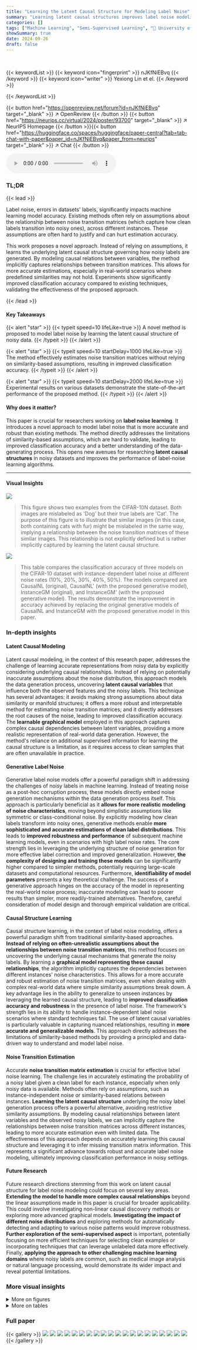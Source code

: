 ```yaml
---
title: "Learning the Latent Causal Structure for Modeling Label Noise"
summary: "Learning latent causal structures improves label noise modeling by accurately estimating noise transition matrices without relying on similarity-based assumptions, leading to state-of-the-art classifi..."
categories: []
tags: ["Machine Learning", "Semi-Supervised Learning", "🏢 University of Sydney",]
showSummary: true
date: 2024-09-26
draft: false
---
```


<br>

{{< keywordList >}}
{{< keyword icon="fingerprint" >}} nJKfNiEBvq {{< /keyword >}}
{{< keyword icon="writer" >}} Yexiong Lin et el. {{< /keyword >}}
 
{{< /keywordList >}}

{{< button href="https://openreview.net/forum?id=nJKfNiEBvq" target="_blank" >}}
↗ OpenReview
{{< /button >}}
{{< button href="https://neurips.cc/virtual/2024/poster/93700" target="_blank" >}}
↗ NeurIPS Homepage
{{< /button >}}{{< button href="https://huggingface.co/spaces/huggingface/paper-central?tab=tab-chat-with-paper&paper_id=nJKfNiEBvq&paper_from=neurips" target="_blank" >}}
↗ Chat
{{< /button >}}



<audio controls>
    <source src="https://ai-paper-reviewer.com/nJKfNiEBvq/podcast.wav" type="audio/wav">
    Your browser does not support the audio element.
</audio>


### TL;DR


{{< lead >}}

Label noise, errors in datasets' labels, significantly impacts machine learning model accuracy. Existing methods often rely on assumptions about the relationship between noise transition matrices (which capture how clean labels transition into noisy ones), across different instances. These assumptions are often hard to justify and can hurt estimation accuracy. 

This work proposes a novel approach. Instead of relying on assumptions, it learns the underlying latent causal structure governing how noisy labels are generated. By modeling causal relations between variables, the method implicitly captures relationships between transition matrices. This allows for more accurate estimations, especially in real-world scenarios where predefined similarities may not hold.  Experiments show significantly improved classification accuracy compared to existing techniques, validating the effectiveness of the proposed approach.

{{< /lead >}}


#### Key Takeaways

{{< alert "star" >}}
{{< typeit speed=10 lifeLike=true >}} A novel method is proposed to model label noise by learning the latent causal structure of noisy data. {{< /typeit >}}
{{< /alert >}}

{{< alert "star" >}}
{{< typeit speed=10 startDelay=1000 lifeLike=true >}} The method effectively estimates noise transition matrices without relying on similarity-based assumptions, resulting in improved classification accuracy. {{< /typeit >}}
{{< /alert >}}

{{< alert "star" >}}
{{< typeit speed=10 startDelay=2000 lifeLike=true >}} Experimental results on various datasets demonstrate the state-of-the-art performance of the proposed method. {{< /typeit >}}
{{< /alert >}}

#### Why does it matter?
This paper is crucial for researchers working on **label noise learning**. It introduces a novel approach to model label noise that is more accurate and robust than existing methods.  The method directly addresses the limitations of similarity-based assumptions, which are hard to validate, leading to improved classification accuracy and a better understanding of the data-generating process. This opens new avenues for researching **latent causal structures** in noisy datasets and improves the performance of label-noise learning algorithms.

------
#### Visual Insights



![](https://ai-paper-reviewer.com/nJKfNiEBvq/figures_1_1.jpg)

> This figure shows two examples from the CIFAR-10N dataset. Both images are mislabeled as 'Dog' but their true labels are 'Cat'.  The purpose of this figure is to illustrate that similar images (in this case, both containing cats with fur) might be mislabeled in the same way, implying a relationship between the noise transition matrices of these similar images. This relationship is not explicitly defined but is rather implicitly captured by learning the latent causal structure.





![](https://ai-paper-reviewer.com/nJKfNiEBvq/tables_7_1.jpg)

> This table compares the classification accuracy of three models on the CIFAR-10 dataset with instance-dependent label noise at different noise rates (10%, 20%, 30%, 40%, 50%).  The models compared are CausalNL (original), CausalNL' (with the proposed generative model), InstanceGM (original), and InstanceGM' (with the proposed generative model).  The results demonstrate the improvement in accuracy achieved by replacing the original generative models of CausalNL and InstanceGM with the proposed generative model in this paper.





### In-depth insights


#### Latent Causal Modeling
Latent causal modeling, in the context of this research paper, addresses the challenge of learning accurate representations from noisy data by explicitly considering underlying causal relationships.  Instead of relying on potentially inaccurate assumptions about the noise distribution, this approach models the data generation process, uncovering **latent causal variables** that influence both the observed features and the noisy labels.  This technique has several advantages: it avoids making strong assumptions about data similarity or manifold structures; it offers a more robust and interpretable method for estimating noise transition matrices; and it directly addresses the root causes of the noise, leading to improved classification accuracy.  The **learnable graphical model** employed in this approach captures complex causal dependencies between latent variables, providing a more realistic representation of real-world data generation.  However, the method's reliance on additional supervised information for learning the causal structure is a limitation, as it requires access to clean samples that are often unavailable in practice.

#### Generative Label Noise
Generative label noise models offer a powerful paradigm shift in addressing the challenges of noisy labels in machine learning.  Instead of treating noise as a post-hoc corruption process, these models directly embed noise generation mechanisms within the data generation process itself.  This approach is particularly beneficial as it **allows for more realistic modeling of noise characteristics**, moving beyond simplistic assumptions like symmetric or class-conditional noise.  By explicitly modeling how clean labels transform into noisy ones, generative methods enable **more sophisticated and accurate estimations of clean label distributions**. This leads to **improved robustness and performance** of subsequent machine learning models, even in scenarios with high label noise rates. The core strength lies in leveraging the underlying structure of noise generation for more effective label correction and improved generalization. However, **the complexity of designing and training these models** can be significantly higher compared to simpler methods, potentially requiring large-scale datasets and computational resources.  Furthermore, **identifiability of model parameters** presents a key theoretical challenge. The success of a generative approach hinges on the accuracy of the model in representing the real-world noise process; inaccurate modeling can lead to poorer results than simpler, more readily-trained alternatives. Therefore, careful consideration of model design and thorough empirical validation are critical.

#### Causal Structure Learning
Causal structure learning, in the context of label noise modeling, offers a powerful paradigm shift from traditional similarity-based approaches. **Instead of relying on often-unrealistic assumptions about the relationships between noise transition matrices**, this method focuses on uncovering the underlying causal mechanisms that generate the noisy labels.  By learning a **graphical model representing these causal relationships**, the algorithm implicitly captures the dependencies between different instances' noise characteristics. This allows for a more accurate and robust estimation of noise transition matrices, even when dealing with complex real-world data where simple similarity assumptions break down.  A key advantage lies in the ability to generalize to unseen instances by leveraging the learned causal structure, leading to **improved classification accuracy and robustness** in the presence of label noise. The framework's strength lies in its ability to handle instance-dependent label noise scenarios where standard techniques fail.  The use of latent causal variables is particularly valuable in capturing nuanced relationships, resulting in **more accurate and generalizable models**. This approach directly addresses the limitations of similarity-based methods by providing a principled and data-driven way to understand and model label noise.

#### Noise Transition Estimation
Accurate **noise transition matrix estimation** is crucial for effective label noise learning.  The challenge lies in accurately estimating the probability of a noisy label given a clean label for each instance, especially when only noisy data is available.  Methods often rely on assumptions, such as instance-independent noise or similarity-based relations between instances. **Learning the latent causal structure** underlying the noisy label generation process offers a powerful alternative, avoiding restrictive similarity assumptions. By modeling causal relationships between latent variables and the observed noisy labels, we can implicitly capture the relationships between noise transition matrices across different instances, leading to more accurate estimation even with limited data. The effectiveness of this approach depends on accurately learning this causal structure and leveraging it to infer missing transition matrix information.  This represents a significant advance towards robust and accurate label noise modeling, ultimately improving classification performance in noisy settings.

#### Future Research
Future research directions stemming from this work on latent causal structure for label noise modeling could focus on several key areas.  **Extending the model to handle more complex causal relationships** beyond the linear assumptions made in this paper is crucial for broader applicability.  This could involve investigating non-linear causal discovery methods or exploring more advanced graphical models.  **Investigating the impact of different noise distributions** and exploring methods for automatically detecting and adapting to various noise patterns would improve robustness.  **Further exploration of the semi-supervised aspect** is important, potentially focusing on more efficient techniques for selecting clean examples or incorporating techniques that can leverage unlabeled data more effectively.  Finally, **applying the approach to other challenging machine learning domains** where noisy labels are common, such as medical image analysis or natural language processing, would demonstrate its wider impact and reveal potential limitations.


### More visual insights

<details>
<summary>More on figures
</summary>


![](https://ai-paper-reviewer.com/nJKfNiEBvq/figures_1_2.jpg)

> This figure compares two different data-generating processes for noisy labels.  (a) shows a model where the instance X directly causes the noisy label Ỹ.  This model is considered insufficient because in many datasets (images, videos etc.), there are often latent variables (like shape or color) that are the direct cause of the label, rather than the perceptual data itself. (b) Shows the model proposed in the paper, where latent variables Z and S generate the instance X, while Z also generates the noisy label Ỹ. This structure captures the latent factors that cause mislabeling more effectively.


![](https://ai-paper-reviewer.com/nJKfNiEBvq/figures_1_3.jpg)

> This figure illustrates the data generating process used in the CSGN model.  It shows a directed acyclic graph (DAG) representing the causal relationships between latent variables and observed variables.  There are four latent causal variables (Z1, Z2, Z3, Z4) with directed edges indicating causal influence.  These variables are influenced by the clean label (Y) and also influence each other. The latent noise variables (N1, N2, N3, N4) introduce randomness into the generation of these causal variables.  There is an additional latent variable S that is independent of the clean label and affects the generation of the observed instance X. The noisy label Ỹ is generated by Z1, Z2, Z3, Z4, and influenced by Y. The solid arrows represent causal influences, and the shaded nodes represent observed variables.


![](https://ai-paper-reviewer.com/nJKfNiEBvq/figures_2_1.jpg)

> This figure shows a directed acyclic graph (DAG) representing the data generating process. The observed instance X and noisy label Ỹ are generated by subsets of latent causal variables Z, which have causal dependencies among them.  The variables S are other variables not influenced by the clean label Y.  The arrows indicate the causal direction, showing how the variables influence each other, while the blue arrow indicates the edge weights vary with the clean label Y. This highlights the instance-dependent nature of noise transition matrices.


![](https://ai-paper-reviewer.com/nJKfNiEBvq/figures_4_1.jpg)

> This figure illustrates the workflow of the CSGN (Causal Structure for the Generation of Noisy Data) method.  It's broken down into three stages:  1. **Estimate clean labels:** A classification network, qψ(Y|X), takes an instance (X) as input and outputs the estimated clean label (Y). 2. **Inference:** An encoder, qθ(Z, S|X, Y), takes the instance (X) and the estimated clean label (Y) to infer the latent causal variables (Z) and other variables unrelated to the clean label (S). 3. **Generation:** Two decoders, pfx(X|Mx⊙Z, S) and pfy(Ỹ|My⊙Z), utilize the latent causal variables (Z) and S,  masked by Mx and My respectively, to generate the instance (X) and noisy label (Ỹ). The masks, Mx and My, select the appropriate subset of causal variables Z for generating each part.  The process is designed to model how the latent causal structure influences both the instance and the resulting noisy label.


![](https://ai-paper-reviewer.com/nJKfNiEBvq/figures_7_1.jpg)

> This figure shows the estimation error of noise transition matrices for four different datasets (MNIST, Fashion-MNIST, CIFAR-10, and CIFAR-100) using three different methods (CSGN, BLTM, and MEIDTM). The x-axis represents the noise rate, and the y-axis represents the estimation error. The error bars indicate the standard deviation. The results show that CSGN generally has a lower estimation error compared to BLTM and MEIDTM across all datasets and noise rates.


![](https://ai-paper-reviewer.com/nJKfNiEBvq/figures_18_1.jpg)

> This figure displays the estimation error of noise transition matrices for four different datasets (MNIST, Fashion-MNIST, CIFAR-10, and CIFAR-100) using instance-dependent label noise.  The x-axis represents the noise rate, ranging from 0.1 to 0.5. The y-axis represents the estimation error.  Each dataset has its own subplot, showing how the estimation error changes with increasing noise rate. Error bars indicating standard deviations are included for each data point. The figure visually compares the performance of the proposed method to other approaches for estimating noise transition matrices under different noise levels.


![](https://ai-paper-reviewer.com/nJKfNiEBvq/figures_19_1.jpg)

> This figure shows the results of a sensitivity analysis testing the effect of varying the number of causal variables (Z) on the test accuracy of a model trained on the CIFAR-10 dataset with instance-dependent label noise at a rate of 0.5.  The x-axis represents the number of causal variables, while the y-axis represents the test accuracy.  Error bars indicate the standard deviation. The graph shows that the model's performance is relatively insensitive to the number of causal variables within the tested range.


![](https://ai-paper-reviewer.com/nJKfNiEBvq/figures_21_1.jpg)

> This figure shows a scatter plot of a synthetic dataset used in the paper's experiments.  The x-axis represents Feature 1, and the y-axis represents Feature 2. Each point is colored according to its associated noise rate, which is calculated as a function of Feature 2.  The color gradient ranges from dark purple (low noise rate) to bright yellow (high noise rate). The data forms a two-armed spiral shape, indicating that the noise rate varies systematically across the dataset, rather than being randomly distributed. This specific dataset is used to evaluate the model's ability to learn the latent causal structure underlying the noise generation process, focusing on how the noise rate is linked to specific features within the data.


![](https://ai-paper-reviewer.com/nJKfNiEBvq/figures_22_1.jpg)

> This figure uses t-SNE to visualize the similarity of learned noise transition matrices by CSGN and MEIDTM.  It compares the distances between pairs of data points with the same predicted clean labels.  The key observation is that the distances between these pairs differ significantly between the two methods, indicating that CSGN learns a different similarity structure compared to MEIDTM, which is based on instance-dependent transition matrices.


</details>




<details>
<summary>More on tables
</summary>


![](https://ai-paper-reviewer.com/nJKfNiEBvq/tables_7_2.jpg)
> This table presents the classification accuracy results on the CIFAR-100 dataset.  The original CausalNL and InstanceGM methods are compared to modified versions (CausalNL' and InstanceGM') where the generative model has been replaced with the proposed model from the paper.  The results are shown for different noise rates (IDN-10%, IDN-20%, IDN-30%, IDN-40%, IDN-50%), demonstrating the improved performance of the modified methods.  The numbers represent the average accuracy and standard deviation across multiple trials.

![](https://ai-paper-reviewer.com/nJKfNiEBvq/tables_8_1.jpg)
> This table presents the classification accuracy results on the Fashion-MNIST dataset with different levels of instance-dependent label noise (IDN).  The results are shown for five different noise rates (10%, 20%, 30%, 40%, and 50%).  Multiple methods are compared, including the proposed CSGN method and several baselines (CE, MentorNet, Co-Teaching, Reweight, Forward, PTD, CausalNL, CCR, MEIDTM, BLTM, NPC, RENT, DivideMix, and SOP).  The mean accuracy and standard deviation are reported for each method and noise level.  This allows for a comparison of the performance of different algorithms in handling label noise at varying levels of severity.

![](https://ai-paper-reviewer.com/nJKfNiEBvq/tables_8_2.jpg)
> This table presents the mean and standard deviation of classification accuracy for different label noise methods on the CIFAR-10 dataset.  The results are broken down by different levels of label noise (IDN-10% to IDN-50%), allowing for a comparison of method performance under varying noise conditions.  The table includes results for several baselines as well as the proposed CSGN method.

![](https://ai-paper-reviewer.com/nJKfNiEBvq/tables_9_1.jpg)
> This table presents the classification accuracy results on the CIFAR-100 dataset under different instance-dependent label noise levels (IDN-10%, IDN-20%, IDN-30%, IDN-40%, IDN-50%).  The performance of several methods, including the proposed CSGN method, is compared against various baseline approaches.  The mean and standard deviation of the accuracy are reported for each method and noise level.  This allows for a quantitative comparison of how well different approaches handle varying levels of noisy labels in the CIFAR-100 image classification task.

![](https://ai-paper-reviewer.com/nJKfNiEBvq/tables_9_2.jpg)
> This table presents the mean and standard deviation of classification accuracy for different methods on the CIFAR-N dataset.  CIFAR-N is a real-world dataset with various types and rates of label noise. The results are broken down by noise type (Worst, Aggregate, Random 1, Random 2, Random 3, Noisy) and show how each method performs under different noise conditions.

![](https://ai-paper-reviewer.com/nJKfNiEBvq/tables_9_3.jpg)
> This table presents the top-1 and top-5 accuracy results of the CSGN model and several baseline methods on the WebVision validation set and the ImageNet ILSVRC12 validation set.  It showcases the performance comparison on a real-world, large-scale image dataset, demonstrating CSGN's effectiveness in handling noisy labels and achieving state-of-the-art results.

![](https://ai-paper-reviewer.com/nJKfNiEBvq/tables_19_1.jpg)
> This table presents the results of an ablation study comparing the performance of the CSGN model with and without a semi-supervised learning warmup phase. The study investigates the impact of removing the semi-supervised learning warmup from the CSGN method, replacing it with a regular early-stopping approach instead. The results show that the CSGN model retains effectiveness even without the semi-supervised learning warmup.

![](https://ai-paper-reviewer.com/nJKfNiEBvq/tables_19_2.jpg)
> This table presents the results of an ablation study conducted on the CIFAR-10 dataset to evaluate the impact of removing the ELBO loss and the L_M regularization term from the CSGN model.  The table compares the performance of four different model variations: the full CSGN model, a model without the ELBO loss, a model without the L_M loss, and a model without both losses.  The performance is measured using accuracy on the CIFAR-10 dataset under different levels of instance-dependent label noise (IDN). The results show the effect of each loss term on model performance.

![](https://ai-paper-reviewer.com/nJKfNiEBvq/tables_20_1.jpg)
> This table presents a comparison of classification accuracy on the CIFAR-10 dataset using three different methods: PES, CSGN-PES, and CSGN.  The methods are evaluated under different levels of instance-dependent label noise (IDN). CSGN-PES represents a variant of CSGN that utilizes the PES algorithm for sample selection and training. The results show how each method performs with varying amounts of label noise, demonstrating the effectiveness of the CSGN approach in handling noisy labels.

![](https://ai-paper-reviewer.com/nJKfNiEBvq/tables_20_2.jpg)
> This table shows the number and accuracy of the selected clean samples for CIFAR-10 dataset under different noise levels (IDN-10%, IDN-20%, IDN-30%, IDN-40%, IDN-50%).  The results demonstrate that the method is effective in selecting a large number of clean samples with high accuracy, even with increasing noise.

![](https://ai-paper-reviewer.com/nJKfNiEBvq/tables_20_3.jpg)
> This table presents the number and accuracy of clean samples selected from the CIFAR-100 dataset using the proposed method. The results are categorized by different noise levels (IDN-10%, IDN-20%, IDN-30%, IDN-40%, and IDN-50%).  The number of samples varies with the noise level, with a decrease as noise increases, and high accuracy (above 98%) is maintained except at the highest noise rate.

![](https://ai-paper-reviewer.com/nJKfNiEBvq/tables_20_4.jpg)
> This table presents the classification accuracy results for different methods on the CIFAR-10 dataset with varying instance-dependent label noise ratios (IDN).  The results are averaged over multiple trials, with standard deviations reported to indicate the reliability of the results.  'CE-clean' represents the performance of a classifier trained on the clean CIFAR-10 dataset, serving as a baseline. The other methods represent various label noise learning techniques, demonstrating their comparative performance against the baseline and each other.

![](https://ai-paper-reviewer.com/nJKfNiEBvq/tables_20_5.jpg)
> This table presents the mean and standard deviation of classification accuracy for CIFAR-100 using different methods under different label noise rates (IDN-10%, IDN-20%, IDN-30%, IDN-40%, IDN-50%). The results are compared against the performance on clean data (CE-clean) and the proposed method (CSGN).

</details>




### Full paper

{{< gallery >}}
<img src="https://ai-paper-reviewer.com/nJKfNiEBvq/1.png" class="grid-w50 md:grid-w33 xl:grid-w25" />
<img src="https://ai-paper-reviewer.com/nJKfNiEBvq/2.png" class="grid-w50 md:grid-w33 xl:grid-w25" />
<img src="https://ai-paper-reviewer.com/nJKfNiEBvq/3.png" class="grid-w50 md:grid-w33 xl:grid-w25" />
<img src="https://ai-paper-reviewer.com/nJKfNiEBvq/4.png" class="grid-w50 md:grid-w33 xl:grid-w25" />
<img src="https://ai-paper-reviewer.com/nJKfNiEBvq/5.png" class="grid-w50 md:grid-w33 xl:grid-w25" />
<img src="https://ai-paper-reviewer.com/nJKfNiEBvq/6.png" class="grid-w50 md:grid-w33 xl:grid-w25" />
<img src="https://ai-paper-reviewer.com/nJKfNiEBvq/7.png" class="grid-w50 md:grid-w33 xl:grid-w25" />
<img src="https://ai-paper-reviewer.com/nJKfNiEBvq/8.png" class="grid-w50 md:grid-w33 xl:grid-w25" />
<img src="https://ai-paper-reviewer.com/nJKfNiEBvq/9.png" class="grid-w50 md:grid-w33 xl:grid-w25" />
<img src="https://ai-paper-reviewer.com/nJKfNiEBvq/10.png" class="grid-w50 md:grid-w33 xl:grid-w25" />
<img src="https://ai-paper-reviewer.com/nJKfNiEBvq/11.png" class="grid-w50 md:grid-w33 xl:grid-w25" />
<img src="https://ai-paper-reviewer.com/nJKfNiEBvq/12.png" class="grid-w50 md:grid-w33 xl:grid-w25" />
<img src="https://ai-paper-reviewer.com/nJKfNiEBvq/13.png" class="grid-w50 md:grid-w33 xl:grid-w25" />
<img src="https://ai-paper-reviewer.com/nJKfNiEBvq/14.png" class="grid-w50 md:grid-w33 xl:grid-w25" />
<img src="https://ai-paper-reviewer.com/nJKfNiEBvq/15.png" class="grid-w50 md:grid-w33 xl:grid-w25" />
<img src="https://ai-paper-reviewer.com/nJKfNiEBvq/16.png" class="grid-w50 md:grid-w33 xl:grid-w25" />
<img src="https://ai-paper-reviewer.com/nJKfNiEBvq/17.png" class="grid-w50 md:grid-w33 xl:grid-w25" />
<img src="https://ai-paper-reviewer.com/nJKfNiEBvq/18.png" class="grid-w50 md:grid-w33 xl:grid-w25" />
<img src="https://ai-paper-reviewer.com/nJKfNiEBvq/19.png" class="grid-w50 md:grid-w33 xl:grid-w25" />
<img src="https://ai-paper-reviewer.com/nJKfNiEBvq/20.png" class="grid-w50 md:grid-w33 xl:grid-w25" />
{{< /gallery >}}